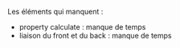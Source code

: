Les éléments qui manquent :
- property calculate : manque de temps
- liaison du front et du back : manque de temps
